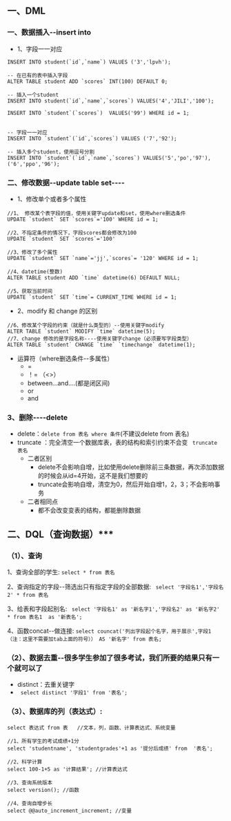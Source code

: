 ## 一、DML
### 一、数据插入--insert into
- 1、字段一一对应
```aidl   
INSERT INTO student(`id`,`name`) VALUES ('3','lpvh');

-- 在已有的表中插入字段
ALTER TABLE student ADD `scores` INT(100) DEFAULT 0;

-- 插入一个student
INSERT INTO student(`id`,`name`,`scores`) VALUES('4','JILI','100');

INSERT INTO `student`(`scores`)  VALUES('99') WHERE id = 1;


-- 字段一一对应
INSERT INTO `student`(`id`,`scores`) VALUES ('7','92');

-- 插入多个student，使用逗号分割
INSERT INTO `student`(`id`,`name`,`scores`) VALUES('5','po','97'),('6','ppo','96');
```



### 二、修改数据--update  table set----
- 1、修改单个或者多个属性
```aidl
//1、 修改某个表字段的值，使用关键字update和set，使用where删选条件
UPDATE `student` SET `scores`='100' WHERE id = 1;

//2、不指定条件的情况下，字段scores都会修改为100
UPDATE `student` SET `scores`='100'

//3、修改了多个属性
UPDATE `student` SET `name`='jj',`scores`= '120' WHERE id = 1;

//4、datetime(整数)
ALTER TABLE student ADD `time` datetime(6) DEFAULT NULL;

//5、获取当前时间
UPDATE `student` SET `time`= CURRENT_TIME WHERE id = 1;

```
- 2、modify 和 change 的区别
```aidl
//6、修改某个字段的约束（就是什么类型的）--使用关键字modify
ALTER TABLE `student` MODIFY `time` datetime(5);
//7、change 修改的是字段名称----使用关键字change（必须要写字段类型）
ALTER TABLE `student` CHANGE `time` `timechange` datetime(1);
```

- 运算符（where删选条件--多属性）
    - =
    - ！= （<>）
    - between...and....(都是闭区间) 
    - or
    - and

### 3、删除----delete
- delete：```delete from 表名 where 条件```(不建议delete from 表名)
- truncate ：完全清空一个数据库表，表的结构和索引约束不会变 ``` truncate 表名```
    - 二者区别
        - delete不会影响自增，比如使用delete删除前三条数据，再次添加数据的时候会从id=4开始，这不是我们想要的
        - truncate会影响自增，清空为0，然后开始自增1，2，3；不会影响事务
    - 二者相同点
        - 都不会改变变表的结构，都能删除数据
## 二、DQL（查询数据）***
### （1）、查询
1、查询全部的学生:
``` select * from 表名 ```

2、查询指定的字段--筛选出只有指定字段的全部数据:
``` select '字段名1','字段名2' * from 表名```

3、给表和字段起别名:
``` select '字段名1' as '新名字1','字段名2' as '新名字2' * from 表名1  as '新表名';```

4、函数concat--做连接:
```select councat('列出字段起个名字，用于展示',字段1（注：这里不需要加tab上面的符号）） AS '新名字' from 表名;```


### （2）、数据去重--很多学生参加了很多考试，我们所要的结果只有一个就可以了
- distinct：去重关键字
- ``` select distinct '字段1' from '表名';```

### （3）、数据库的列（表达式）:
```select 表达式 from 表   //文本，列，函数、计算表达式、系统变量```
```aidl
//1、所有学生的考试成绩+1分
select 'studentname', 'studentgrades'+1 as '提分后成绩' from  '表名';

//2、科学计算
select 100-1+5 as '计算结果'; //计算表达式

//3、查询系统版本
select version(); //函数

//4、查询自增步长
select @@auto_increment_increment; //变量
```